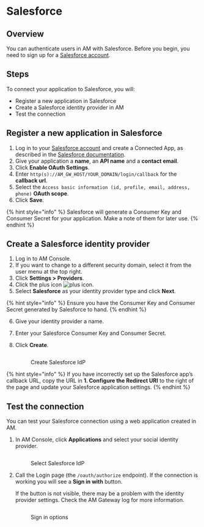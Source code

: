 # Salesforce

## Overview

You can authenticate users in AM with Salesforce. Before you begin, you need to sign up for a [Salesforce account](https://www.salesforce.com/).

## Steps

To connect your application to Salesforce, you will:

* Register a new application in Salesforce
* Create a Salesforce identity provider in AM
* Test the connection

## Register a new application in Salesforce

1. Log in to your [Salesforce account](https://www.salesforce.com/) and create a Connected App, as described in the [Salesforce documentation](https://help.salesforce.com/articleView?id=connected_app_create.htm\&type=0).
2. Give your application a **name**, an **API name** and a **contact email**.
3. Click **Enable OAuth Settings**.
4. Enter `http(s)://AM_GW_HOST/YOUR_DOMAIN/login/callback` for the **callback url**.
5. Select the `Access basic information (id, profile, email, address, phone)` **OAuth scope**.
6. Click **Save**.

{% hint style="info" %}
Salesforce will generate a Consumer Key and Consumer Secret for your application. Make a note of them for later use.
{% endhint %}

## Create a Salesforce identity provider

1. Log in to AM Console.
2. If you want to change to a different security domain, select it from the user menu at the top right.
3. Click **Settings > Providers**.
4. Click the plus icon ![plus icon](https://docs.gravitee.io/images/icons/plus-icon.png).
5. Select **Salesforce** as your identity provider type and click **Next**.

{% hint style="info" %}
Ensure you have the Consumer Key and Consumer Secret generated by Salesforce to hand.
{% endhint %}

6. Give your identity provider a name.
7. Enter your Salesforce Consumer Key and Consumer Secret.
8.  Click **Create**.

    <figure><img src="https://docs.gravitee.io/images/am/current/graviteeio-am-userguide-social-idp-salesforce.png" alt=""><figcaption><p>Create Salesforce IdP</p></figcaption></figure>

{% hint style="info" %}
If you have incorrectly set up the Salesforce app’s callback URL, copy the URL in **1. Configure the Redirect URI** to the right of the page and update your Salesforce application settings.
{% endhint %}

## Test the connection

You can test your Salesforce connection using a web application created in AM.

1.  In AM Console, click **Applications** and select your social identity provider.

    <figure><img src="https://docs.gravitee.io/images/am/current/graviteeio-am-userguide-social-idp-list.png" alt=""><figcaption><p>Select Salesforce IdP</p></figcaption></figure>
2.  Call the Login page (the `/oauth/authorize` endpoint). If the connection is working you will see a **Sign in with** button.

    If the button is not visible, there may be a problem with the identity provider settings. Check the AM Gateway log for more information.

    <figure><img src="https://docs.gravitee.io/images/am/current/graviteeio-am-userguide-social-idp-login.png" alt=""><figcaption><p>Sign in options</p></figcaption></figure>
